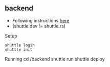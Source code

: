 ## backend

* Following instructions [here](https://docs.shuttle.dev/getting-started/installation)
* (shuttle.dev != shuttle.rs)

Setup
```
shuttle login
shuttle init
```

Running
cd /backend
shuttle run
shuttle deploy
```